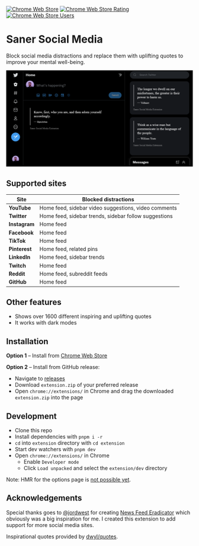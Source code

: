 <p>
  <a href="https://chrome.google.com/webstore/detail/saner-social-media/opnoobcmpioggidgaejfkbopdphbfkkk"><img src="https://img.shields.io/chrome-web-store/v/opnoobcmpioggidgaejfkbopdphbfkkk?style=for-the-badge&logo=google-chrome&logoColor=white" alt="Chrome Web Store"></a>
  <a href="https://chrome.google.com/webstore/detail/saner-social-media/opnoobcmpioggidgaejfkbopdphbfkkk"><img src="https://img.shields.io/chrome-web-store/rating/opnoobcmpioggidgaejfkbopdphbfkkk?style=for-the-badge&logo=google-chrome&logoColor=white" alt="Chrome Web Store Rating"></a>
  <a href="https://chrome.google.com/webstore/detail/saner-social-media/opnoobcmpioggidgaejfkbopdphbfkkk"><img src="https://img.shields.io/chrome-web-store/users/opnoobcmpioggidgaejfkbopdphbfkkk?style=for-the-badge&logo=google-chrome&logoColor=white" alt="Chrome Web Store Users"></a>
</p>

# Saner Social Media

Block social media distractions and replace them with uplifting quotes to improve your mental well-being.

![Twitter Home](./.github/twitter-home.png)

## Supported sites

| Site          | Blocked distractions                                  |
| ------------- | ----------------------------------------------------- |
| **YouTube**   | Home feed, sidebar video suggestions, video comments  |
| **Twitter**   | Home feed, sidebar trends, sidebar follow suggestions |
| **Instagram** | Home feed                                             |
| **Facebook**  | Home feed                                             |
| **TikTok**    | Home feed                                             |
| **Pinterest** | Home feed, related pins                               |
| **LinkedIn**  | Home feed, sidebar trends                             |
| **Twitch**    | Home feed                                             |
| **Reddit**    | Home feed, subreddit feeds                            |
| **GitHub**    | Home feed                                             |

## Other features

- Shows over 1600 different inspiring and uplifting quotes
- It works with dark modes

## Installation

**Option 1** – Install from [Chrome Web Store](https://chrome.google.com/webstore/detail/saner-social-media/opnoobcmpioggidgaejfkbopdphbfkkk)

**Option 2** – Install from GitHub release:

- Navigate to [releases](https://github.com/tobiasdalhof/sanersocialmedia/releases)
- Download `extension.zip` of your preferred release
- Open `chrome://extensions/` in Chrome and drag the downloaded `extension.zip` into the page

## Development

- Clone this repo
- Install dependencies with `pnpm i -r`
- `cd` into `extension` directory with `cd extension`
- Start dev watchers with `pnpm dev`
- Open `chrome://extensions/` in Chrome
  - Enable `Developer mode`
  - Click `Load unpacked` and select the `extension/dev` directory

Note: HMR for the options page is [not possible yet](https://github.com/antfu/vitesse-webext/issues/59#issuecomment-1011008367). 

## Acknowledgements

Special thanks goes to [@jordwest](https://github.com/jordwest) for creating [News Feed Eradicator](https://github.com/jordwest/news-feed-eradicator) which obviously was a big inspiration for me. I created this extension to add support for more social media sites.

Inspirational quotes provided by [dwyl/quotes](https://github.com/dwyl/quotes/blob/main/quotes.json).
